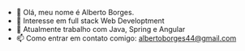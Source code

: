 - 👋 Olá, meu nome é Alberto Borges.
- 👀 Interesse em full stack Web Developtment
- 🌱 Atualmente trabalho com Java, Spring e Angular
- 📫 Como entrar em contato comigo: albertoborges44@gmail.com

<!---
albertoborges44/albertoborges44 is a ✨ special ✨ repository because its `README.md` (this file) appears on your GitHub profile.
You can click the Preview link to take a look at your changes.
--->

